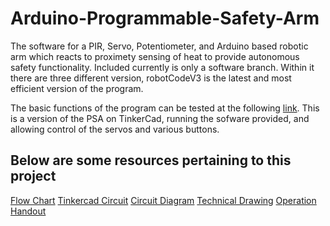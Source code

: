 # Arduino-Programmable-Safety-Arm
The software for a PIR, Servo, Potentiometer, and Arduino based robotic arm which reacts to proximety sensing of heat to provide autonomous safety functionality.
Included currently is only a software branch. Within it there are three different version, robotCodeV3 is the latest and most efficient version of the program.

The basic functions of the program can be tested at the following [link](https://www.tinkercad.com/things/hKVaefZe7dy-psa-programmable-safety-arm/editel?sharecode=ijTSYv4edlR7BPKqvvGhsx1hVm9_2TQbitjXE5iW6B8=).
This is a version of the PSA on TinkerCad, running the sofware provided, and allowing control of the servos and various buttons.

## Below are some resources pertaining to this project
[Flow Chart](https://imgur.com/Bef4Oah)
[Tinkercad Circuit](https://imgur.com/RYxic7s)
[Circuit Diagram](https://imgur.com/zNoO7DK)
[Technical Drawing](https://drive.google.com/open?id=1qnlo1Zj92EqHDWku5DCsIvkkV9JtC5pn)
[Operation Handout](https://drive.google.com/open?id=1htvVKKVERs7gz3_1c18QGhfO6S7aqbLl)
